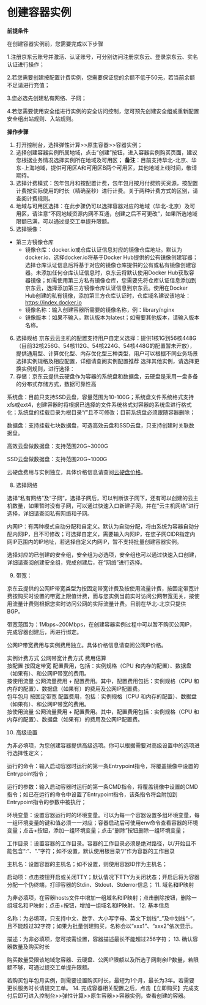 
# 创建容器实例

**前提条件**

在创建容器实例前，您需要完成以下步骤

1.注册京东云账号并激活、认证账号，可分别访问注册京东云、登录京东云、实名认证进行操作；

2.若您需要创建按配置计费实例，您需要保证您的余额不低于50元，若当前余额不足请进行充值；

3.您必选先创建私有网络、子网；

4.若您需要使用安全组进行实例的安全访问控制，您可预先创建安全组或重新配置安全组出站规则、入站规则。


**操作步骤**

 1. 打开控制台，选择弹性计算>>原生容器>>容器实例；
 2. 选择创建容器实例所属地域，点击“创建”按钮，进入容器实例购买页面，建议您根据业务情况选择实例所在地域及可用区；
**备注**：目前支持华北-北京、华东-上海地域，提供可用区A和可用区B两个可用区，其他地域上线时间，敬请期待。
 3. 选择计费模式：包年包月和按配置计费，包年包月按月付费购买资源，按配置计费按实际使用的时长（精确至秒）进行计费。关于两种计费方式的区别，请查阅计费规则。 
 4. 地域与可用区选择：在此步骤仍可以选择容器对应的地域（华北-北京）及可用区，请注意“不同地域资源内网不互通，创建之后不可更改”，如果所选地域限额已满，可以通过提交工单提升限额。
 5. 选择镜像：
  * 第三方镜像仓库
    * 镜像仓库：docker.io或仓库认证信息对应的镜像仓库地址。默认为docker.io，选择docker.io将基于Docker Hub提供的公有镜像创建容器；选择仓库认证信息后将基于对应的镜像仓库提供的公有或私有镜像创建容器。未添加任何仓库认证信息时，京东云将默认使用Docker Hub获取容器镜像；如需使用第三方私有镜像仓库，您需要先将仓库认证信息添加到京东云，选择添加第三方镜像仓库认证信息到京东云。使用在Docker Hub创建的私有镜像，添加第三方仓库认证时，仓库域名建议该地址：https://index.docker.io     
    * 镜像名称：输入创建容器所需要的镜像名称，例：library/nginx
    * 镜像版本：如果不输入，默认版本为latest；如需要其他版本，请输入版本名称。
 6. 选择规格
京东云云主机的配置支持用户自定义选择：提供1核1G到56核448G（目前32核256G、54核112G、54核224G、54核448G的配置暂未开放），提供通用型、计算优化型、内存优化型三种类型，用户可以根据不同业务场景选择实例规格及相应配置，详细请查阅实例配置推荐
选择其他实例，请选择更换实例规则，进行选择：
 7. 存储：京东云提供云硬盘作为容器的系统盘和数据盘，云硬盘是采用一盘多备的分布式存储方式，数据可靠性高              

系统盘：目前只支持SSD云盘，容量范围为10-100G；系统盘文件系统格式支持xfs或ext4，创建容器时将根据已选择的文件系统格式对容器的系统盘进行格式化；系统盘的挂载目录为根目录“/”且不可修改；目前系统盘必须跟随容器删除；    

数据盘：支持挂载七块数据盘，可选高效云盘和SSD云盘，只支持创建时关联数据盘。        

高效云盘做数据盘：支持范围20G~3000G        

SSD云盘做数据盘：支持范围20G~1000G        

云硬盘费用与实例独立，具体价格信息请查阅[云硬盘价格][1]。        

 8. 选择网络

选择“私有网络”及“子网”，选择子网后，可以判断该子网下，还有可以创建的云主机数量，如果暂时没有子网，可以通过快速入口新建子网，并在“云主机网络”进行选择，详细请查阅私有网络和子网。                                               

内网IP：有两种模式自动分配和自定义。默认为自动分配，将由系统为容器自动分配内网IP，且不可修改；可选择自定义，需要输入内网IP，在您子网CIDR指定内网IP范围内的IP地址，若选择自定义内网IP，暂不支持批量创建容器实例。

选择对应的已创建的安全组，安全组为必选项，安全组也可以通过快速入口创建，详细请查阅创建安全组，完成创建后，在“网络”进行选择。 

 9. 带宽：

京东云提供的公网IP带宽类型为按固定带宽计费及按使用流量计费，按固定带宽计费按购买时设置的带宽上限值计费，而与您实例当前实时访问公网带宽无关，按使用流量计费则根据您实时访问公网的实际流量计费。目前在华北-北京只提供BGP。        

带宽范围为：1Mbps~200Mbps，在创建容器实例过程中可以暂不购买公网IP，完成容器创建后，再进行绑定。

 公网IP带宽费用与实例费用独立。具体价格信息请查阅公网IP价格。        

 

实例计费方式 	公网带宽计费方式     	费用估算                                        
按配置                     	按固定带宽                    	配置费用，包括：实例规格（CPU 和内存的配置）、数据盘（如果有）、和公网IP带宽的费用。                    
按使用流量                    	 公网流量费用 + 配置费用。其中，配置费用包括：实例规格（CPU 和内存的配置）、数据盘（如果有）的费用及公网IP配置费。          
包年包月                    	按固定带宽                    	配置费用，包括：实例规格（CPU 和内存的配置）、数据盘（如果有）、和公网IP带宽的费用。                    
按使用流量                    	 公网流量费用 + 配置费用。其中，配置费用包括：实例规格（CPU 和内存的配置）、数据盘（如果有）的费用及公网IP配置费。                   

        
 10. 高级设置

为非必填项，为您创建容器提供高级选项。你可以根据需要对高级设置中的选项进行选择性定义；

运行的命令：输入启动容器时运行的第一条Entrypoint指令，将覆盖镜像中设置的Entrypoint指令；

运行的参数：输入启动容器时运行的第一条CMD指令，将覆盖镜像中设置的CMD指令；如已在运行的命令中设置了Entrypoint指令，该条指令将会附加到Entrypoint指令的参数中被执行；

环境变量：设置容器运行时的环境变量。可以为每一个容器设置多组环境变量，每一组环境变量的键和值必须一一对应；容器启动后可使用env命令查看容器的环境变量；点击+按钮，添加一组环境变量；点击“删除”按钮删除一组环境变量； 

工作目录：设置容器的工作目录。容器的工作目录必须是绝对路径，以/开始且不能包含“:”、“.”字符；如不设置，默认使用根目录“/”作为容器的工作目录

主机名：设置容器的主机名；如不设置，则使用容器ID作为主机名；

启动项：点击按钮开启或关闭TTY；默认情况下TTY为关闭状态；开启后将为容器分配一个伪终端，打印容器的Stdin、Stdout、Stderror信息；
 11. 域名和IP映射

为非必填项，在容器hosts文件中增加一组域名和IP映射；点击删除按钮，删除一组域名和IP映射；点击+按钮，增加一组域名和IP映射。
 12. 基本信息

名称：为必填项，只支持中文、数字、大小写字母、英文下划线“_”及中划线“-”，且不能超过32字符；如果为批量创建购买，名称会以“xxx1”、“xxx2”依次显示。   

描述：为非必填项，您可按需设置，容器描述最长不能超过256字符；
 13. 确认容器数量及购买时长

购买数量受限该地域您容器、云硬盘、公网IP限额以及所选子网剩余IP数量，若限额不够，可通过提交工单提升限额。

若购买包年包月实例，则需要设置购买时长，最短为1个月，最长为3年。若需要更长服务时长请提交工单。
  14. 完成容器相关配置之后，点击【立即购买】完成支付后即可进入控制台>>弹性计算>>原生容器>>容器实例，查看创建的容器。


 


  [1]: https://docs.jdcloud.com/cn/cloud-disk-service/price-overview